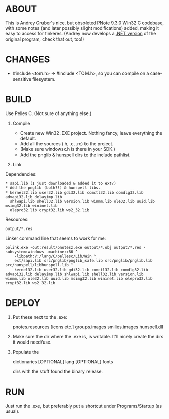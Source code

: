 ABOUT
=====

This is Andrey Gruber's nice, but obsoleted [PNote](http://pnotes.sourceforge.net/) 9.3.0 Win32 C codebase,
with some notes (and later possibly slight modifications) added, making it easy 
to access for tinkeres. (Andrey now develops a [.NET version](https://sourceforge.net/projects/pnotes/files/PNotes.NET/) of the original
program, check that out, too!)


CHANGES
=======

* #include <tom.h> -> #include <TOM.h>, so you can compile on a case-sensitive filesystem.


BUILD
=====

Use Pelles C. (Not sure of anything else.)

1. Compile

	* Create new Win32 .EXE project. Nothing fancy, leave everything the default.
	* Add all the sources (.h, .c, .rc) to the project.
	* (Make sure windowsx.h is there in your SDK.)
	* Add the pnglib & hunspell dirs to the include pathlist.

2. Link

Dependencies:

	* sapi.lib (I just downloaded & added it to ext/)
	* Add the pnglib (both?!) & hunspell libs.
	* kernel32.lib user32.lib gdi32.lib comctl32.lib comdlg32.lib advapi32.lib delayimp.lib 
	  shlwapi.lib shell32.lib version.lib winmm.lib ole32.lib uuid.lib msimg32.lib wininet.lib 
	  olepro32.lib crypt32.lib ws2_32.lib

Resources:

	output/*.res

Linker command line that seems to work for me: 

	polink.exe -out:result/pnotesz.exe output/*.obj output/*.res -subsystem:windows -machine:x86 ^
		-libpath:V:/lang/C/pellesc/Lib/Win ^
		ext/sapi.lib src/pnglib/pnglib_safe.lib src/pnglib/pnglib.lib src/hunspell/libhunspell.lib ^
		kernel32.lib user32.lib gdi32.lib comctl32.lib comdlg32.lib advapi32.lib delayimp.lib shlwapi.lib shell32.lib version.lib winmm.lib ole32.lib uuid.lib msimg32.lib wininet.lib olepro32.lib crypt32.lib ws2_32.lib


DEPLOY
======

1.  Put these next to the .exe:

	pnotes.resources	[icons etc.]
	groups.images
	smilies.images
	hunspell.dll

2.  Make sure the dir where the .exe is, is writable.
    It'll nicely create the dirs it would need/use.

3.  Populate the 

	dictionaries	[OPTIONAL]
	lang	[OPTIONAL]
	fonts

    dirs with the stuff found the binary release.

RUN
===

Just run the .exe, but preferably put a shortcut under Programs/Startup (as usual).
